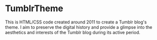 # TumblrTheme

This is HTML/CSS code created around 2011 to create a Tumblr blog's theme. I aim to preserve the digital history and provide a glimpse into the aesthetics and interests of the Tumblr blog during its active period.
